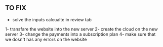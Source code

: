 ## TO FIX

- solve the inputs calcualte in review tab

1- transfare the website into the new server
2- create the cloud on the new server
3- change the payments into a subscription plan
4- make sure that we dosn't has any errors on the website

